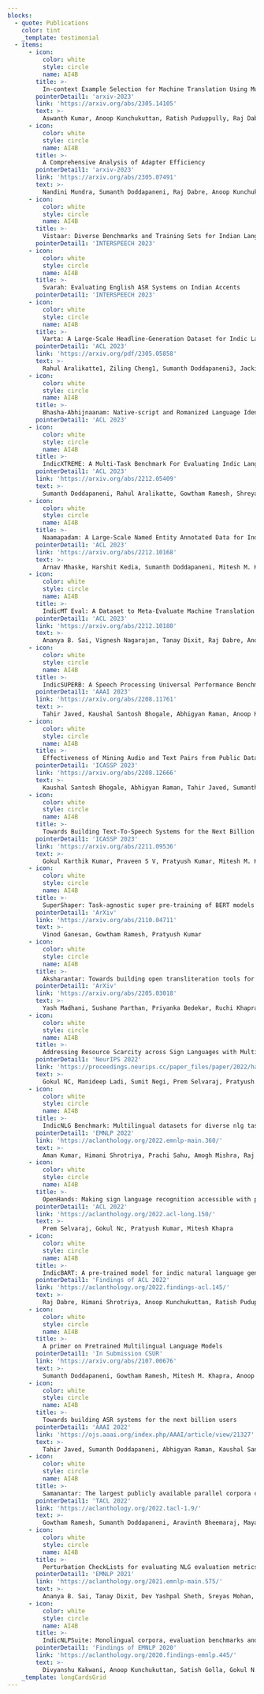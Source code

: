 ```yaml
---
blocks:
  - quote: Publications
    color: tint
    _template: testimonial
  - items:
      - icon:
          color: white
          style: circle
          name: AI4B
        title: >-
          In-context Example Selection for Machine Translation Using Multiple Features 
        pointerDetail1: 'arxiv-2023'
        link: 'https://arxiv.org/abs/2305.14105'
        text: >-
          Aswanth Kumar, Anoop Kunchukuttan, Ratish Puduppully, Raj Dabre
      - icon:
          color: white
          style: circle
          name: AI4B
        title: >-
          A Comprehensive Analysis of Adapter Efficiency
        pointerDetail1: 'arxiv-2023'
        link: 'https://arxiv.org/abs/2305.07491'
        text: >-
          Nandini Mundra, Sumanth Doddapaneni, Raj Dabre, Anoop Kunchukuttan, Ratish Puduppully, Mitesh M. Khapra
      - icon:
          color: white
          style: circle
          name: AI4B
        title: >-
          Vistaar: Diverse Benchmarks and Training Sets for Indian Language ASR 
        pointerDetail1: 'INTERSPEECH 2023'
      - icon:
          color: white
          style: circle
          name: AI4B
        title: >-
          Svarah: Evaluating English ASR Systems on Indian Accents
        pointerDetail1: 'INTERSPEECH 2023'
      - icon:
          color: white
          style: circle
          name: AI4B
        title: >-
          Varta: A Large-Scale Headline-Generation Dataset for Indic Languages
        pointerDetail1: 'ACL 2023'
        link: 'https://arxiv.org/pdf/2305.05858'
        text: >-
          Rahul Aralikatte1, Ziling Cheng1, Sumanth Doddapaneni3, Jackie Chi Kit Cheung, Mila – Quebec Artificial Intelligence Institute 2McGill University, IIT Madras, AI4Bharat, Canada CIFAR AI Chair
      - icon:
          color: white
          style: circle
          name: AI4B
        title: >-
          Bhasha-Abhijnaanam: Native-script and Romanized Language Identification for 22 Indic languages
        pointerDetail1: 'ACL 2023'
      - icon:
          color: white
          style: circle
          name: AI4B
        title: >-
          IndicXTREME: A Multi-Task Benchmark For Evaluating Indic Languages
        pointerDetail1: 'ACL 2023'
        link: 'https://arxiv.org/abs/2212.05409'
        text: >-
          Sumanth Doddapaneni, Rahul Aralikatte, Gowtham Ramesh, Shreya Goyal, Mitesh M. Khapra, Anoop Kunchukuttan, Pratyush Kumar
      - icon:
          color: white
          style: circle
          name: AI4B
        title: >-
          Naamapadam: A Large-Scale Named Entity Annotated Data for Indic Languages 
        pointerDetail1: 'ACL 2023'
        link: 'https://arxiv.org/abs/2212.10168'
        text: >-
          Arnav Mhaske, Harshit Kedia, Sumanth Doddapaneni, Mitesh M. Khapra, Pratyush Kumar, Rudra Murthy V, Anoop Kunchukuttan
      - icon:
          color: white
          style: circle
          name: AI4B
        title: >-
          IndicMT Eval: A Dataset to Meta-Evaluate Machine Translation metrics for Indian Languages
        pointerDetail1: 'ACL 2023'
        link: 'https://arxiv.org/abs/2212.10180'
        text: >-
          Ananya B. Sai, Vignesh Nagarajan, Tanay Dixit, Raj Dabre, Anoop Kunchukuttan, Pratyush Kumar, Mitesh M. Khapra
      - icon:
          color: white
          style: circle
          name: AI4B
        title: >-
          IndicSUPERB: A Speech Processing Universal Performance Benchmark for Indian languages 
        pointerDetail1: 'AAAI 2023'
        link: 'https://arxiv.org/abs/2208.11761'
        text: >-
          Tahir Javed, Kaushal Santosh Bhogale, Abhigyan Raman, Anoop Kunchukuttan, Pratyush Kumar, Mitesh M. Khapra
      - icon:
          color: white
          style: circle
          name: AI4B
        title: >-
          Effectiveness of Mining Audio and Text Pairs from Public Data for Improving ASR Systems for Low-Resource Languages 
        pointerDetail1: 'ICASSP 2023'
        link: 'https://arxiv.org/abs/2208.12666'
        text: >-
          Kaushal Santosh Bhogale, Abhigyan Raman, Tahir Javed, Sumanth Doddapaneni, Anoop Kunchukuttan, Pratyush Kumar, Mitesh M. Khapra
      - icon:
          color: white
          style: circle
          name: AI4B
        title: >-
          Towards Building Text-To-Speech Systems for the Next Billion Users 
        pointerDetail1: 'ICASSP 2023'
        link: 'https://arxiv.org/abs/2211.09536'
        text: >-
          Gokul Karthik Kumar, Praveen S V, Pratyush Kumar, Mitesh M. Khapra, Karthik Nandakumar
      - icon:
          color: white
          style: circle
          name: AI4B
        title: >-
          SuperShaper: Task-agnostic super pre-training of BERT models with variable hidden dimensions 
        pointerDetail1: 'ArXiv'
        link: 'https://arxiv.org/abs/2110.04711'
        text: >-
          Vinod Ganesan, Gowtham Ramesh, Pratyush Kumar
      - icon:
          color: white
          style: circle
          name: AI4B
        title: >-
          Aksharantar: Towards building open transliteration tools for the next billion users 
        pointerDetail1: 'ArXiv'
        link: 'https://arxiv.org/abs/2205.03018'
        text: >-
          Yash Madhani, Sushane Parthan, Priyanka Bedekar, Ruchi Khapra, Vivek Seshadri, Anoop Kunchukuttan, Pratyush Kumar, Mitesh M. Khapra
      - icon:
          color: white
          style: circle
          name: AI4B
        title: >-
          Addressing Resource Scarcity across Sign Languages with Multilingual Pretraining and Unified-Vocabulary Datasets 
        pointerDetail1: 'NeurIPS 2022'
        link: 'https://proceedings.neurips.cc/paper_files/paper/2022/hash/eb011fd258c763c44d8c6a0e9ce04f17-Abstract-Datasets_and_Benchmarks.html'
        text: >-
          Gokul NC, Manideep Ladi, Sumit Negi, Prem Selvaraj, Pratyush Kumar, Mitesh Khapra
      - icon:
          color: white
          style: circle
          name: AI4B
        title: >-
          IndicNLG Benchmark: Multilingual datasets for diverse nlg tasks in indic languages
        pointerDetail1: 'EMNLP 2022'
        link: 'https://aclanthology.org/2022.emnlp-main.360/'
        text: >-
          Aman Kumar, Himani Shrotriya, Prachi Sahu, Amogh Mishra, Raj Dabre, Ratish Puduppully, Anoop Kunchukuttan, Mitesh M. Khapra, Pratyush Kumar
      - icon:
          color: white
          style: circle
          name: AI4B
        title: >-
          OpenHands: Making sign language recognition accessible with pose-based pretrained models across languages
        pointerDetail1: 'ACL 2022'
        link: 'https://aclanthology.org/2022.acl-long.150/'
        text: >-
          Prem Selvaraj, Gokul Nc, Pratyush Kumar, Mitesh Khapra
      - icon:
          color: white
          style: circle
          name: AI4B
        title: >-
          IndicBART: A pre-trained model for indic natural language generation 
        pointerDetail1: 'Findings of ACL 2022'
        link: 'https://aclanthology.org/2022.findings-acl.145/'
        text: >-
          Raj Dabre, Himani Shrotriya, Anoop Kunchukuttan, Ratish Puduppully, Mitesh Khapra, Pratyush Kumar
      - icon:
          color: white
          style: circle
          name: AI4B
        title: >-
          A primer on Pretrained Multilingual Language Models 
        pointerDetail1: 'In Submission CSUR'
        link: 'https://arxiv.org/abs/2107.00676'
        text: >-
          Sumanth Doddapaneni, Gowtham Ramesh, Mitesh M. Khapra, Anoop Kunchukuttan, Pratyush Kumar
      - icon:
          color: white
          style: circle
          name: AI4B
        title: >-
          Towards building ASR systems for the next billion users 
        pointerDetail1: 'AAAI 2022'
        link: 'https://ojs.aaai.org/index.php/AAAI/article/view/21327'
        text: >-
          Tahir Javed, Sumanth Doddapaneni, Abhigyan Raman, Kaushal Santosh Bhogale, Gowtham Ramesh, Anoop Kunchukuttan, Pratyush Kumar, Mitesh M. Khapra
      - icon:
          color: white
          style: circle
          name: AI4B
        title: >-
          Samanantar: The largest publicly available parallel corpora collection for 11 indic languages 
        pointerDetail1: 'TACL 2022'
        link: 'https://aclanthology.org/2022.tacl-1.9/'
        text: >-
          Gowtham Ramesh, Sumanth Doddapaneni, Aravinth Bheemaraj, Mayank Jobanputra, Raghavan AK, Ajitesh Sharma, Sujit Sahoo, Harshita Diddee, Mahalakshmi J, Divyanshu Kakwani, Navneet Kumar, Aswin Pradeep, Srihari Nagaraj, Kumar Deepak, Vivek Raghavan, Anoop Kunchukuttan, Pratyush Kumar, Mitesh Shantadevi Khapra
      - icon:
          color: white
          style: circle
          name: AI4B
        title: >-
          Perturbation CheckLists for evaluating NLG evaluation metrics 
        pointerDetail1: 'EMNLP 2021'
        link: 'https://aclanthology.org/2021.emnlp-main.575/'
        text: >-
          Ananya B. Sai, Tanay Dixit, Dev Yashpal Sheth, Sreyas Mohan, Mitesh M. Khapra
      - icon:
          color: white
          style: circle
          name: AI4B
        title: >-
          IndicNLPSuite: Monolingual corpora, evaluation benchmarks and pre-trained multilingual language models for Indian languages 
        pointerDetail1: 'Findings of EMNLP 2020'
        link: 'https://aclanthology.org/2020.findings-emnlp.445/'
        text: >-
          Divyanshu Kakwani, Anoop Kunchukuttan, Satish Golla, Gokul N.C., Avik Bhattacharyya, Mitesh M. Khapra, Pratyush Kumar
    _template: longCardsGrid
---
```


